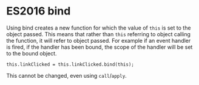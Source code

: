 # ES2016 bind

Using bind creates a new function for which the value of `this` is set to the  
object passed. This means that rather than `this` referring to object calling  
the function, it will refer to object passed. For example if an event handler  
is fired, if the handler has been bound, the scope of the handler will be set  
to the bound object.

```
this.linkClicked = this.linkClicked.bind(this);
```

This cannot be changed, even using `call`/`apply`.

